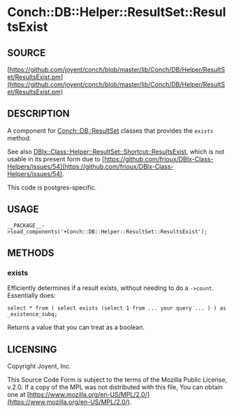 # Conch::DB::Helper::ResultSet::ResultsExist

## SOURCE

[https://github.com/joyent/conch/blob/master/lib/Conch/DB/Helper/ResultSet/ResultsExist.pm](https://github.com/joyent/conch/blob/master/lib/Conch/DB/Helper/ResultSet/ResultsExist.pm)

## DESCRIPTION

A component for [Conch::DB::ResultSet](../modules/Conch%3A%3ADB%3A%3AResultSet) classes that provides the `exists` method.

See also [DBIx::Class::Helper::ResultSet::Shortcut::ResultsExist](https://metacpan.org/pod/DBIx%3A%3AClass%3A%3AHelper%3A%3AResultSet%3A%3AShortcut%3A%3AResultsExist), which is not usable in its
present form due to [https://github.com/frioux/DBIx-Class-Helpers/issues/54](https://github.com/frioux/DBIx-Class-Helpers/issues/54).

This code is postgres-specific.

## USAGE

```
__PACKAGE__->load_components('+Conch::DB::Helper::ResultSet::ResultsExist');
```

## METHODS

### exists

Efficiently determines if a result exists, without needing to do a `->count`.
Essentially does:

```
select * from ( select exists (select 1 from ... your query ... ) ) as _existence_subq;
```

Returns a value that you can treat as a boolean.

## LICENSING

Copyright Joyent, Inc.

This Source Code Form is subject to the terms of the Mozilla Public License,
v.2.0. If a copy of the MPL was not distributed with this file, You can obtain
one at [https://www.mozilla.org/en-US/MPL/2.0/](https://www.mozilla.org/en-US/MPL/2.0/).
